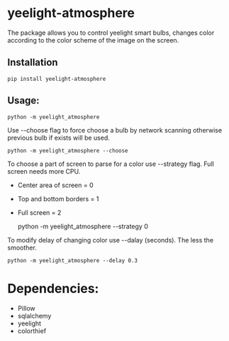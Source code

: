# yeelight-atmosphere
The package allows you to control yeelight smart bulbs, 
changes color according to the color scheme of the image on the screen. 

##  Installation 

    pip install yeelight-atmosphere

## Usage:

    python -m yeelight_atmosphere

Use --choose flag to force choose a bulb by network scanning 
otherwise previous bulb if exists will be used. 

    python -m yeelight_atmosphere --choose

To choose a part of screen to parse for a color use --strategy flag. Full screen needs more CPU.
- Center area of screen = 0
- Top and bottom borders = 1
- Full screen = 2 
  
    
    python -m yeelight_atmosphere --strategy 0


To modify delay of changing color use --dalay (seconds). The less the smoother.

    python -m yeelight_atmosphere --delay 0.3


# Dependencies:
- Pillow
- sqlalchemy
- yeelight
- colorthief